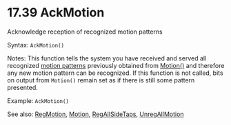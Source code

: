 # 17.39 AckMotion

Acknowledge reception of recognized motion patterns

Syntax: `AckMotion()`

Notes: This function tells  the system you have received and served all recognized [motion patterns](/17-api-native-functions/1735-motion-pattern-type-list-definition.md) previously obtained from [Motion\(\)](/17-api-native-functions/1738-motion.md) and therefore any new motion pattern can be recognized. If this function is not called, bits on output from `Motion()` remain set as if there is still some pattern presented.

Example: `AckMotion()`

See also: [RegMotion](/17-api-native-functions/1736-regmotion.md), [Motion](/17-api-native-functions/1738-motion.md), [RegAllSideTaps](/17-api-native-functions/1740-regallsidetaps.md), [UnregAllMotion](/17-api-native-functions/1742-unregallmotion.md)

